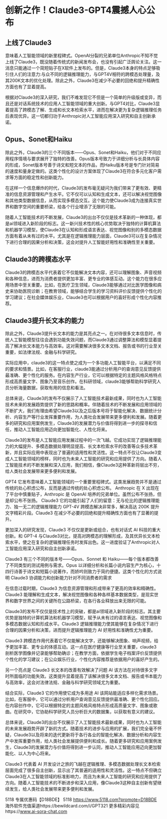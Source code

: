 # 创新之作！Claude3-GPT4震撼人心公布

## 上线了Claude3

意味着人工智能领域的新里程碑式。OpenAI分裂的兄弟单位Anthropic不知不觉上线了Claude3，既没随着传统式的新闻发布会，也没有引起广泛舆论关注。这一消息只能通过一个简短贴子在X软件上发布的。但是，Claude3本身的特点足够吸引住人们的注意力:与众不同的逻辑推理能力，与GPT4V相符的跨模态处理量，及其200K文本的优化处理。除此之外，Claude3在减少不必要的回绝和提升精确性方面也有了显着提高。

根据对Claude3的深入研究，我们不难发现它不但是一个简单的升级版或变异，而且还是对话系统技术的应用人工智能领域的重大创新。与GPT4对比，Claude3显着提高了跨模态了解、生成和长文本检索水平，进而在解决更为复杂逻辑推理任务后表现优异。这一切都归功于Anthropic对人工智能应用深入研究和自主创新承诺。

## Opus、Sonet和Haiku

除此之外，Claude3的三个不同版本——Opus、Sonet和Haiku，他们对于不同应用程序情境与要求展开了独特的改善。Opus版本号致力于详细分析与长具体内容的形成，Sonet版本号善于诗文和短文本的作品，而Haiku版本号是专门针对简易的速度和量身定做的。这类个性化的设计方案体现了Claude3在符合多元化客户需求等方面的稳定性和创新能力。

在这样一个信息爆炸的时代，Claude3的发布毫无疑问为我们带来了更有效、更精准的信息资源管理和产生水平。它不仅可以认知和生成文本，还可以解决视觉图像和其他类型数据信息，从而实现多模态交互。这个能力使Claude3成为连接真实世界和数字空间的重要桥梁，给各个行业增添了无限的可能。

随着人工智能技术的不断发展，Claude3的出台不仅仅是技术革新的一种体现，都是ai领域进入新阶段的标志。这一新兴技术性的核心优势取决于独特的计算机算法和机器学习模型，使Claude3在认知和形成语言表达、视觉图像和别的多模态数据方面有着从未有过的水平。尤其是在逻辑推理能力层面，Claude3可以在复杂情况下进行合理的因果分析和决策，这会对提升人工智能好用性和准确性至关重要。

## Claude3的跨模态水平

Claude3的跨模态水平代表着它不仅能解决文本内容，还可以理解图象、声音视频和各种信息，进而为消费者提供更加丰富、更专业的体感互动。这个能力在很多应用场景中至关重要。比如，在医疗卫生领域，Claude3能够通过对比医学图像和病史来协助医院诊断；在教育领域，能够结合学生的学习资料评价反馈提供个性化的学习建议；在社会媒体娱乐业，Claude3也可以根据用户的喜好形成个性化内容推荐。

## Claude3提升长文本的能力

除此之外，Claude3提升长文本的能力是其亮点之一。在对待很多文本信息时，传统人工智能模型往往会遇到功能失效问题，而Claude3通过调整算法和模型显着提高了解决长文本能力与高效率。这对需要解决很多文本文档、报告或书的行业至关重要，如法律法规、金融与科学研究。

实际应用中，claude3的这一特点使之成为一个多功能人工智能平台，以满足不同的要求和情景。比如，在客服行业，claude3能通过分析用户的查询意见反馈提供最准确、更个性化的服务。在内容生产行业，它可以根据特定的主题风格风格特点形成高质量文字、图象乃至音乐创作。在科研领域，claude3能够帮助科学研究人员分析海量数据，获取有用的信息和看法。

总体来说，Claude3的发布不仅展示了人工智能技术最新成果，同时也为人工智能技术未来的发展趋势提供了新的思路和概率。伴随着技术的不断发展和应用领域的不断扩大，我们有理由希望Claude3以及之后版本号将于智能化解决、数据统计分析、内容生产等行业发挥重要作用，为人类社会发展带来更多便利和发展。随着更多的研究和应用案例发生，Claude3的发展潜力与价值将得到进一步的探寻和信任，推动人工智能应用迈向更加智能化、人性化将来。

Claude3的发布是人工智能应用发展过程中的一次飞越。它成功实现了逻辑推理能力的大幅提升、多模态数据处理明显提高、长文本检索水平的改善等众多技术革新，并且实际应用中表现出了普遍的适用性和灵活性。这一特点不仅让Claude3变成人工智能领域的榜样，同时也为未来人工智能的研究和应用提供了方向。随着人工智能技术的不断发展和深入应用，我们相信，像Claude3这种革新将层出不穷，给人类社会发展带来更多便利和发展。

GPT4 它发布意味着人工智能领域的一个重要里程碑式。这类发展趋势并不是通过传统的处心积虑公布，反而是通过传统的处心积虑公布。 Anthropic 在 X 出现在了平台中慎重贴子，Anthropic 是 OpenAI 培养的兄弟单位。虽然公布不张扬，但是却公布不张扬。 Claude3 它的功能引起了人们的留意：无与伦比的逻辑推理能力、独一无二的逻辑推理能力 GPT-4V 跨模态解决非常多，解决高达 200K 提升文字精彩片段。Claude3 在减少不必要的回绝和提升精确性方面也有了显著的提升。

更加深入的研究发现，Claude3 不仅仅是更新或组合，也有对话式 AI 科技的重大创新。和 GPT-4 与Claude3对比，提高对跨模态的理解形成，及其优异长文本检索水平，使之在复杂的逻辑推理任务时发挥出色。这一进度验证了Anthropic对人工智能应用深入研究和自主创新承诺。

Claude3 有三个不同的版本号——Opus、Sonnet 和 Haiku——每个版本都改善了不同类型的测试用例与需求。Opus 以详细分析和长篇小说内容生产为核心，十四行诗善于诗文和短篇小说著作，而娇吟则致力于简约便捷。这类个性化的方式说明 Claude3 协调能力和创新能力针对不同消费者的需求

在信息过载时期，Claude3 为信息资源管理和形成带来了更高的效率和精确性。Claude3 能理解和生成文本，解决视觉图像和各种各样基本数据类型，是现实世界和数字世界之间的关键所在公路桥梁，在各行各业释放出来无限的可能。

Claude3的发布不仅仅是技术性上的突破，都是ai领域进入新阶段的标志。其主要优势是独特的计算机算法和机器学习模型，赋予从未有过的语言表达、视觉图像和多模态数据认知和形成水平。Claude3 逻辑推理能力使其能够在复杂情况下进行合理的因果分析和决策，进而提升逻辑推理能力 AI 好用性和准确性尤为重要。

Claude3 跨模态作用代表着它不仅能解决文字，还能够解决图象、响声视频，给予更加丰富、更专业的体感互动。这一点在医疗健康等行业至关重要，claude3 剖析医学图像并记录能够帮助确诊；在教学方面，依据学生电子档案评价反馈提供个性化的学习建议；在公众娱乐行业，个性化内容推荐是依据用户的喜好产生的。

另一个亮点是 Claude3 长文本的改善有效解决了问题 AI 该方法在对待很多文字时所面临的功能失效。这类提升显着提高了该解决很多文本文档、报告或书本能力与高效率，这会对法律法规、金融与科学研究领域尤为重要。

结合实际，Claude3 它的作用使它成为多用途 AI 该网站能适应多样化需求场景。比如，在客服中，它可以通过分析用户查询意见反馈提供最准确、更个性化回应。在内容创作中，它可以根据特定的主题风格风格特点形成高质量文字、图象或歌曲。在研究中，它协助科学研究人员分析巨大的数据集，以获取有意义的建议。

总体来说，Claude3的出台不仅展示了人工智能技术最新成果，同时也为人工智能的未来发展趋势开辟了新的方式。随着技术的进步与应用的扩展，我们完全毫不怀疑，Claude3以及将来的迭代更新将于各行各业的智能化解决、数据分析和内容生产中发挥重要作用，给人类社会发展提供便利和成长。随着更多研究和应用案例发生，Claude3的发展潜力与价值将得到进一步认同，推动人工智能应用迈向更加智能化、以人为中心将来。

Claude3 代表着 AI 开发设计之旅的飞越在逻辑推理、多模态数据处理长文本检索层面完成了很多自主创新，显示出了其普遍的适用性和灵活性。这一特点不但确立Claude3在人工智能领域的标准影响力，而且为未来人工智能的研究和应用提供了方向。随着人工智能技术的不断进步和深入应用，像Claude3这种自主创新有望继续发生，给人类社会发展带来更多便利和发展。

5118   专属优惠码【D18BDE】
5118 https://www.5118.com?promote=D18BDE
海外软件充值渠道https://bewildcard.com/i/GPT321
更多精彩内容见https://www.ai-sora-chat.com
